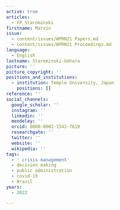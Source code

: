 ```yaml
---
active: true
articles:
  - FP_Starominski
firstname: Marvin
issue:
  - content/issues/WPRN21 Papers.md
  - content/issues/WPRN21 Proceedings.md
language:
  - English
lastname: Starominski-Uehara
picture: ''
picture_copyright: ''
positions_and_institutions:
  - institution: Temple University, Japan
    positions: []
reference: ''
social_channels:
  google_scholar: ''
  instagram: ''
  linkedin: ''
  mendeley: ''
  orcid: 0000-0002-1542-7619
  researchgate: ''
  twitter: ''
  website: ''
  wikipedia: ''
tags:
  - ' crisis management'
  - decision making
  - public administration
  - covid-19
  - Brazil
years:
  - 2022

---
```

